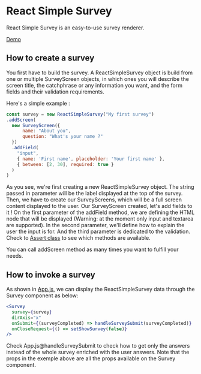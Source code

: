 # React Simple Survey

React Simple Survey is an easy-to-use survey renderer.

[Demo](./demo.gif)

## How to create a survey

You first have to build the survey. A ReactSimpleSurvey object is build from one or multiple SurveyScreen objects, in which ones you will describe the screen title, the catchphrase or any information you want, and the form fields and their validation requirements.

Here's a simple example :

``` javascript
const survey = new ReactSimpleSurvey("My first survey")
.addScreen(
  new SurveyScreen({
      name: "About you",
      question: "What's your name ?"
  })
  .addField(
    "input", 
    { name: 'First name', placeholder: 'Your first name' },
    { between: [2, 30], required: true }
  )
)
```

As you see, we're first creating a new ReactSimpleSurvey object. The string passed in parameter will be the label displayed at the top of the survey.
Then, we have to create our SurveyScreens, which will be a full screen content displayed to the user. Our SurveyScreen created, let's add fields to it !
On the first parameter of the addField method, we are defining the HTML node that will be displayed (Warning: at the moment only input and textarea are supported). In the second parameter, we'll define how to explain the user the input is for. And the third parameter is dedicated to the validation. Check to [Assert class](./src/Validation/Assert.js) to see which methods are available.

You can call addScreen method as many times you want to fulfill your needs.

## How to invoke a survey

As shown in [App.js](./src/App.js), we can display the ReactSimpleSurvey data through the Survey component as below:

``` jsx
<Survey
  survey={survey}
  dirAxis="x"
  onSubmit={(surveyCompleted) => handleSurveySubmit(surveyCompleted)}
  onCloseRequest={() => setShowSurvey(false)}
/>
```

Check App.js@handleSurveySubmit to check how to get only the answers instead of the whole survey enriched with the user answers.
Note that the props in the exemple above are all the props available on the Survey component.
